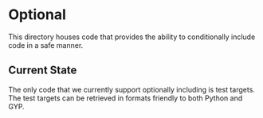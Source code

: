 # Optional

This directory houses code that provides the ability to conditionally include
code in a safe manner.

## Current State

The only code that we currently support optionally including is test targets.
The test targets can be retrieved in formats friendly to both Python and GYP.


